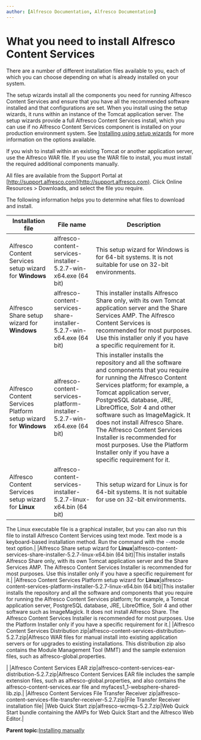 ```yaml
---
author: [Alfresco Documentation, Alfresco Documentation]
---
```


# What you need to install Alfresco Content Services

There are a number of different installation files available to you, each of which you can choose depending on what is already installed on your system.

The setup wizards install all the components you need for running Alfresco Content Services and ensure that you have all the recommended software installed and that configurations are set. When you install using the setup wizards, it runs within an instance of the Tomcat application server. The setup wizards provide a full Alfresco Content Services install, which you can use if no Alfresco Content Services component is installed on your production environment system. See [Installing using setup wizards](installs-eval-intro.md) for more information on the options available.

If you wish to install within an existing Tomcat or another application server, use the Alfresco WAR file. If you use the WAR file to install, you must install the required additional components manually.

All files are available from the Support Portal at [http://support.alfresco.com](http://support.alfresco.com). Click Online Resources \> Downloads, and select the file you require.

The following information helps you to determine what files to download and install.

|Installation file|File name|Description|
|-----------------|---------|-----------|
|Alfresco Content Services setup wizard for **Windows**|alfresco-content-services-installer-5.2.7-win-x64.exe \(64 bit\)|This setup wizard for Windows is for 64-bit systems. It is not suitable for use on 32-bit environments.|
|Alfresco Share setup wizard for **Windows**|alfresco-content-services-share-installer-5.2.7-win-x64.exe \(64 bit\)|This installer installs Alfresco Share only, with its own Tomcat application server and the Share Services AMP. The Alfresco Content Services is recommended for most purposes. Use this installer only if you have a specific requirement for it.|
|Alfresco Content Services Platform setup wizard for **Windows**|alfresco-content-services-platform-installer-5.2.7-win-x64.exe \(64 bit\)|This installer installs the repository and all the software and components that you require for running the Alfresco Content Services platform; for example, a Tomcat application server, PostgreSQL database, JRE, LibreOffice, Solr 4 and other software such as ImageMagick. It does not install Alfresco Share. The Alfresco Content Services Installer is recommended for most purposes. Use the Platform Installer only if you have a specific requirement for it.|
|Alfresco Content Services setup wizard for **Linux**|alfresco-content-services-installer-5.2.7-linux-x64.bin \(64 bit\)|This setup wizard for Linux is for 64-bit systems. It is not suitable for use on 32-bit environments.

The Linux executable file is a graphical installer, but you can also run this file to install Alfresco Content Services using text mode. Text mode is a keyboard-based installation method. Run the command with the --mode text option.|
|Alfresco Share setup wizard for **Linux**|alfresco-content-services-share-installer-5.2.7-linux-x64.bin \(64 bit\)|This installer installs Alfresco Share only, with its own Tomcat application server and the Share Services AMP. The Alfresco Content Services Installer is recommended for most purposes. Use this installer only if you have a specific requirement for it.|
|Alfresco Content Services Platform setup wizard for **Linux**|alfresco-content-services-platform-installer-5.2.7-linux-x64.bin \(64 bit\)|This installer installs the repository and all the software and components that you require for running the Alfresco Content Services platform; for example, a Tomcat application server, PostgreSQL database, JRE, LibreOffice, Solr 4 and other software such as ImageMagick. It does not install Alfresco Share. The Alfresco Content Services Installer is recommended for most purposes. Use the Platform Installer only if you have a specific requirement for it.|
|Alfresco Content Services Distribution zip|alfresco-content-services-distribution-5.2.7.zip|Alfresco WAR files for manual install into existing application servers or for upgrades to existing installations. This distribution zip also contains the Module Management Tool \(MMT\) and the sample extension files, such as alfresco-global.properties.

|
|Alfresco Content Services EAR zip|alfresco-content-services-ear-distribution-5.2.7.zip|Alfresco Content Services EAR file includes the sample extension files, such as alfresco-global.properties, and also contains the alfresco-content-services.ear file and myfaces1\_1-websphere-shared-lib.zip.|
|Alfresco Content Services File Transfer Receiver zip|alfresco-content-services-file-transfer-receiver-5.2.7.zip|File Transfer Receiver installation file|
|Web Quick Start zip|alfresco-wcmqs-5.2.7.zip|Web Quick Start bundle containing the AMPs for Web Quick Start and the Alfresco Web Editor.|

**Parent topic:**[Installing manually](../concepts/ch-install.md)

